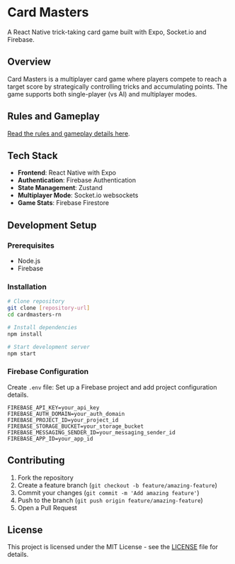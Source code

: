 # Card Masters

A React Native trick-taking card game built with Expo, Socket.io and Firebase.

## Overview

Card Masters is a multiplayer card game where players compete to reach a target score by strategically controlling tricks and accumulating points. The game supports both single-player (vs AI) and multiplayer modes.

<!-- ## Screenshots -->

## Rules and Gameplay

[Read the rules and gameplay details here](Game_Play_Rules.md).

## Tech Stack

- **Frontend**: React Native with Expo
- **Authentication**: Firebase Authentication
- **State Management**: Zustand
- **Multiplayer Mode**: Socket.io websockets
- **Game Stats**: Firebase Firestore

## Development Setup

### Prerequisites

- Node.js
- Firebase

### Installation

```bash
# Clone repository
git clone [repository-url]
cd cardmasters-rn

# Install dependencies
npm install

# Start development server
npm start
```

### Firebase Configuration

Create `.env` file:
Set up a Firebase project and add project configuration details.

```.env
FIREBASE_API_KEY=your_api_key
FIREBASE_AUTH_DOMAIN=your_auth_domain
FIREBASE_PROJECT_ID=your_project_id
FIREBASE_STORAGE_BUCKET=your_storage_bucket
FIREBASE_MESSAGING_SENDER_ID=your_messaging_sender_id
FIREBASE_APP_ID=your_app_id
```

## Contributing

1. Fork the repository
2. Create a feature branch (`git checkout -b feature/amazing-feature`)
3. Commit your changes (`git commit -m 'Add amazing feature'`)
4. Push to the branch (`git push origin feature/amazing-feature`)
5. Open a Pull Request

## License

This project is licensed under the MIT License - see the [LICENSE](LICENSE) file for details.
